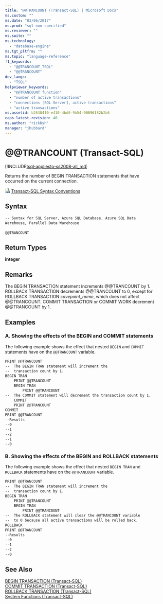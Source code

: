 ```yaml
---
title: "@@TRANCOUNT (Transact-SQL) | Microsoft Docs"
ms.custom: ""
ms.date: "03/06/2017"
ms.prod: "sql-non-specified"
ms.reviewer: ""
ms.suite: ""
ms.technology: 
  - "database-engine"
ms.tgt_pltfrm: ""
ms.topic: "language-reference"
f1_keywords: 
  - "@@TRANCOUNT_TSQL"
  - "@@TRANCOUNT"
dev_langs: 
  - "TSQL"
helpviewer_keywords: 
  - "@@TRANCOUNT function"
  - "number of active transactions"
  - "connections [SQL Server], active transactions"
  - "active transactions"
ms.assetid: b2638410-e410-4bd0-9b54-90096182b2b6
caps.latest.revision: 40
ms.author: "rickbyh"
manager: "jhubbard"
---
```

# @@TRANCOUNT (Transact-SQL)
[!INCLUDE[tsql-appliesto-ss2008-all_md](../../database-engine/configure/windows/includes/tsql-appliesto-ss2008-all-md.md)]

  Returns the number of BEGIN TRANSACTION statements that have occurred on the current connection.  
  
 ![Topic link icon](../../database-engine/configure/windows/media/topic-link.gif "Topic link icon") [Transact-SQL Syntax Conventions](../../t-sql/language-elements/transact-sql-syntax-conventions-transact-sql.md)  
  
## Syntax  
  
```  
-- Syntax for SQL Server, Azure SQL Database, Azure SQL Data Warehouse, Parallel Data Warehouse  
  
@@TRANCOUNT  
```  
  
## Return Types  
 **integer**  
  
## Remarks  
 The BEGIN TRANSACTION statement increments @@TRANCOUNT by 1. ROLLBACK TRANSACTION decrements @@TRANCOUNT to 0, except for ROLLBACK TRANSACTION *savepoint_name*, which does not affect @@TRANCOUNT. COMMIT TRANSACTION or COMMIT WORK decrement @@TRANCOUNT by 1.  
  
## Examples  
  
### A. Showing the effects of the BEGIN and COMMIT statements  
 The following example shows the effect that nested `BEGIN` and `COMMIT` statements have on the `@@TRANCOUNT` variable.  
  
```  
PRINT @@TRANCOUNT  
--  The BEGIN TRAN statement will increment the  
--  transaction count by 1.  
BEGIN TRAN  
    PRINT @@TRANCOUNT  
    BEGIN TRAN  
        PRINT @@TRANCOUNT  
--  The COMMIT statement will decrement the transaction count by 1.  
    COMMIT  
    PRINT @@TRANCOUNT  
COMMIT  
PRINT @@TRANCOUNT  
--Results  
--0  
--1  
--2  
--1  
--0  
```  
  
### B. Showing the effects of the BEGIN and ROLLBACK statements  
 The following example shows the effect that nested `BEGIN TRAN` and `ROLLBACK` statements have on the `@@TRANCOUNT` variable.  
  
```  
PRINT @@TRANCOUNT  
--  The BEGIN TRAN statement will increment the  
--  transaction count by 1.  
BEGIN TRAN  
    PRINT @@TRANCOUNT  
    BEGIN TRAN  
        PRINT @@TRANCOUNT  
--  The ROLLBACK statement will clear the @@TRANCOUNT variable  
--  to 0 because all active transactions will be rolled back.  
ROLLBACK  
PRINT @@TRANCOUNT  
--Results  
--0  
--1  
--2  
--0  
```  
  
## See Also  
 [BEGIN TRANSACTION &#40;Transact-SQL&#41;](../../t-sql/language-elements/begin-transaction-transact-sql.md)   
 [COMMIT TRANSACTION &#40;Transact-SQL&#41;](../../t-sql/language-elements/commit-transaction-transact-sql.md)   
 [ROLLBACK TRANSACTION &#40;Transact-SQL&#41;](../../t-sql/language-elements/rollback-transaction-transact-sql.md)   
 [System Functions &#40;Transact-SQL&#41;](../../relational-databases/reference/system-functions/system-functions-for-transact-sql.md)  
  
  